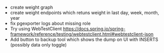 - create weight graph
- create weight endpoints which retuns weight in last day, week, month, year
- fix pgexporter logs about missing role
- Try using WebTestClient https://docs.spring.io/spring-framework/reference/testing/webtestclient.html#webtestclient-json
- Add button to backup tool which shows the dump on UI with INSERTS (possibly data only toggle) 
